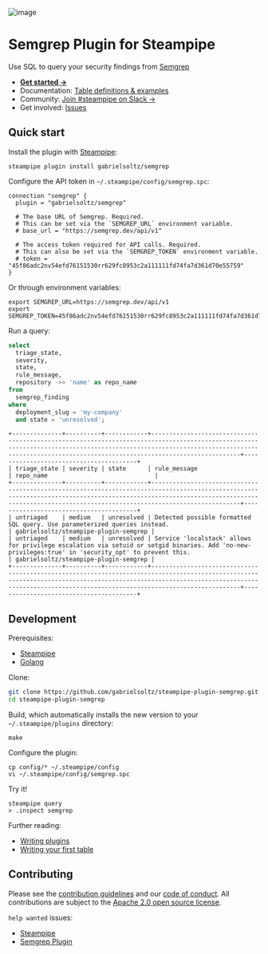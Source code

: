 ![image](https://hub.steampipe.io/images/plugins/gabrielsoltz/semgrep-social-graphic.png)

# Semgrep Plugin for Steampipe

Use SQL to query your security findings from [Semgrep](https://semgrep.dev/)

- **[Get started →](https://hub.steampipe.io/plugins/gabrielsoltz/semgrep)**
- Documentation: [Table definitions & examples](https://hub.steampipe.io/plugins/gabrielsoltz/semgrep/tables)
- Community: [Join #steampipe on Slack →](https://turbot.com/community/join)
- Get involved: [Issues](https://github.com/gabrielsoltz/steampipe-plugin-semgrep/issues)

## Quick start

Install the plugin with [Steampipe](https://steampipe.io):

```shell
steampipe plugin install gabrielsoltz/semgrep
```

Configure the API token in `~/.steampipe/config/semgrep.spc`:

```hcl
connection "semgrep" {
  plugin = "gabrielsoltz/semgrep"

  # The base URL of Semgrep. Required.
  # This can be set via the `SEMGREP_URL` environment variable.
  # base_url = "https://semgrep.dev/api/v1"

  # The access token required for API calls. Required.
  # This can also be set via the `SEMGREP_TOKEN` environment variable.
  # token = "45f86adc2nv54efd76151530rr629fc8953c2a111111fd74fa7d361d70e55759"
}
```

Or through environment variables:

```shell
export SEMGREP_URL=https://semgrep.dev/api/v1
export SEMGREP_TOKEN=45f86adc2nv54efd76151530rr629fc8953c2a111111fd74fa7d361d70e55759
```

Run a query:

```sql
select
  triage_state,
  severity,
  state,
  rule_message,
  repository ->> 'name' as repo_name
from
  semgrep_finding
where
  deployment_slug = 'my-company'
  and state = 'unresolved';
```

```
+--------------+----------+------------+-------------------------------------------------------------------------------------------------------------------------------------------------------------------------------------------------------------------------------------------+----------------------------------------+
| triage_state | severity | state      | rule_message                                                                                                                                                                                                                              | repo_name                              |
+--------------+----------+------------+-------------------------------------------------------------------------------------------------------------------------------------------------------------------------------------------------------------------------------------------+----------------------------------------+
| untriaged    | medium   | unresolved | Detected possible formatted SQL query. Use parameterized queries instead.                                                                                                                                                                 | gabrielsoltz/steampipe-plugin-semgrep |
| untriaged    | medium   | unresolved | Service 'localstack' allows for privilege escalation via setuid or setgid binaries. Add 'no-new-privileges:true' in 'security_opt' to prevent this.                                                                                       | gabrielsoltz/steampipe-plugin-semgrep |
+--------------+----------+------------+-------------------------------------------------------------------------------------------------------------------------------------------------------------------------------------------------------------------------------------------+----------------------------------------+
```

## Development

Prerequisites:

- [Steampipe](https://steampipe.io/downloads)
- [Golang](https://golang.org/doc/install)

Clone:

```sh
git clone https://github.com/gabrielsoltz/steampipe-plugin-semgrep.git
cd steampipe-plugin-semgrep
```

Build, which automatically installs the new version to your `~/.steampipe/plugins` directory:

```
make
```

Configure the plugin:

```
cp config/* ~/.steampipe/config
vi ~/.steampipe/config/semgrep.spc
```

Try it!

```
steampipe query
> .inspect semgrep
```

Further reading:

- [Writing plugins](https://steampipe.io/docs/develop/writing-plugins)
- [Writing your first table](https://steampipe.io/docs/develop/writing-your-first-table)

## Contributing

Please see the [contribution guidelines](https://github.com/turbot/steampipe/blob/main/CONTRIBUTING.md) and our [code of conduct](https://github.com/turbot/steampipe/blob/main/CODE_OF_CONDUCT.md). All contributions are subject to the [Apache 2.0 open source license](https://github.com/gabrielsoltz/steampipe-plugin-semgrep/blob/main/LICENSE).

`help wanted` issues:

- [Steampipe](https://github.com/turbot/steampipe/labels/help%20wanted)
- [Semgrep Plugin](https://github.com/gabrielsoltz/steampipe-plugin-semgrep/labels/help%20wanted)
